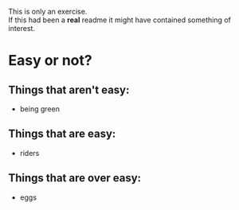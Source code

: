 [ readme.md for git repository 'exercise' ]::

<blink>This is only an exercise.</blink>  
If this had been a **real** readme it might have contained something of interest.

# Easy or not?
## Things that aren't easy:
- being green

## Things that are easy:
- riders


## Things that are over easy:
- eggs


